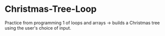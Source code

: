 # Christmas-Tree-Loop
Practice from programming 1 of loops and arrays -> builds a Christmas tree using the user's choice of input. 
